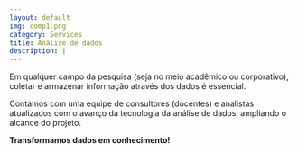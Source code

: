 ```yaml
---
layout: default
img: comp1.png
category: Services
title: Análise de dados
description: |
---
```

Em qualquer campo da pesquisa (seja no meio acadêmico ou corporativo), coletar e armazenar informação através dos dados é essencial. 

Contamos com uma equipe de consultores (docentes) e analistas atualizados com o avanço da tecnologia da análise de dados, ampliando o alcance do projeto.

**Transformamos dados em conhecimento!**
